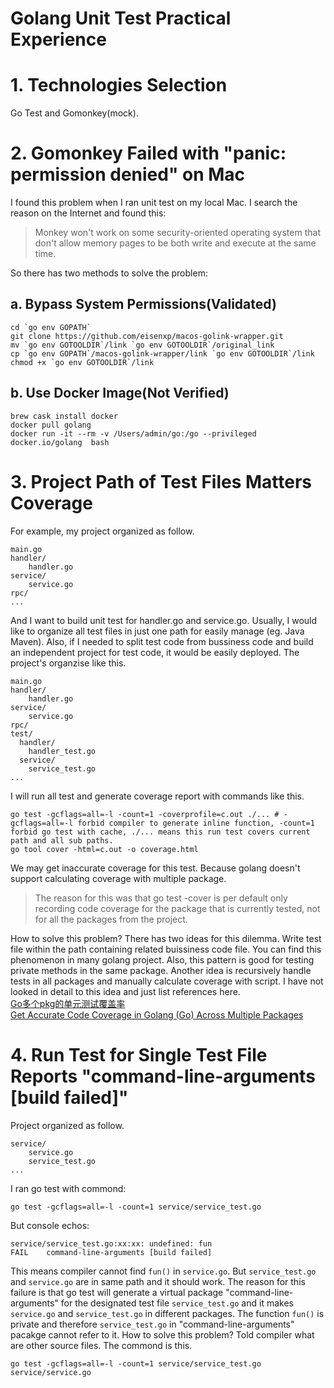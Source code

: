 # Golang Unit Test Practical Experience

# 1. Technologies Selection
Go Test and Gomonkey(mock).

# 2. Gomonkey Failed with "panic: permission denied" on Mac
I found this problem when I ran unit test on my local Mac. I search the reason on the Internet and found this:
> Monkey won't work on some security-oriented operating system that don't allow memory pages to be both write and execute at the same time.

So there has two methods to solve the problem:
## a. Bypass System Permissions(Validated)
```shell
cd `go env GOPATH`
git clone https://github.com/eisenxp/macos-golink-wrapper.git
mv `go env GOTOOLDIR`/link `go env GOTOOLDIR`/original_link
cp `go env GOPATH`/macos-golink-wrapper/link `go env GOTOOLDIR`/link
chmod +x `go env GOTOOLDIR`/link
```
## b. Use Docker Image(Not Verified)
```shell
brew cask install docker
docker pull golang
docker run -it --rm -v /Users/admin/go:/go --privileged docker.io/golang  bash
```

# 3. Project Path of Test Files Matters Coverage
For example, my project organized as follow.
```
main.go
handler/
    handler.go
service/
    service.go
rpc/
...
```
And I want to build unit test for handler.go and service.go. Usually, I would like to organize all test files in just one path for easily manage (eg. Java Maven). Also, if I needed to split test code from bussiness code and build an independent project for test code, it would be easily deployed. The project's organzise like this.
```
main.go
handler/
    handler.go
service/
    service.go
rpc/
test/
  handler/
    handler_test.go
  service/
    service_test.go
...
```
I will run all test and generate coverage report with commands like this.
```shell
go test -gcflags=all=-l -count=1 -coverprofile=c.out ./... # -gcflags=all=-l forbid compiler to generate inline function, -count=1 forbid go test with cache, ./... means this run test covers current path and all sub paths.
go tool cover -html=c.out -o coverage.html
```
We may get inaccurate coverage for this test. Because golang doesn't support calculating coverage with multiple package.
> The reason for this was that go test -cover is per default only recording code coverage for the package that is currently tested, not for all the packages from the project.

How to solve this problem? There has two ideas for this dilemma. Write test file within the path containing related buissiness code file. You can find this phenomenon in many golang project. Also, this pattern is good for testing private methods in the same package. Another idea is recursively handle tests in all packages and manually calculate coverage with script. I have not looked in detail to this idea and just list references here.
<br/>[Go多个pkg的单元测试覆盖率](https://singlecool.com/2017/06/11/golang-test/)
<br/>[Get Accurate Code Coverage in Golang (Go) Across Multiple Packages](https://www.ory.sh/golang-go-code-coverage-accurate/)

# 4. Run Test for Single Test File Reports "command-line-arguments [build failed]"
Project organized as follow.
```
service/
    service.go
    service_test.go
...
```
I ran go test with commond:
```shell
go test -gcflags=all=-l -count=1 service/service_test.go
```
But console echos:
```shell
service/service_test.go:xx:xx: undefined: fun
FAIL    command-line-arguments [build failed]
```
This means compiler cannot find ```fun()``` in ```service.go```. But ```service_test.go``` and ```service.go``` are in same path and it should work.
The reason for this failure is that go test will generate a virtual package "command-line-arguments" for the designated test file ```service_test.go``` and it makes ```service.go``` and ```service_test.go``` in different packages. The function ```fun()``` is private and therefore ```service_test.go``` in "command-line-arguments" pacakge cannot refer to it.
How to solve this problem? Told compiler what are other source files. The commond is this.
```shell
go test -gcflags=all=-l -count=1 service/service_test.go service/service.go
```

